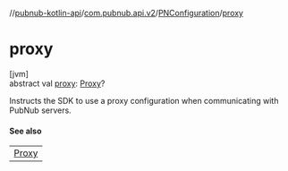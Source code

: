 //[pubnub-kotlin-api](../../../index.md)/[com.pubnub.api.v2](../index.md)/[PNConfiguration](index.md)/[proxy](proxy.md)

# proxy

[jvm]\
abstract val [proxy](proxy.md): [Proxy](https://docs.oracle.com/javase/8/docs/api/java/net/Proxy.html)?

Instructs the SDK to use a proxy configuration when communicating with PubNub servers.

#### See also

| |
|---|
| [Proxy](https://docs.oracle.com/javase/8/docs/api/java/net/Proxy.html) |
